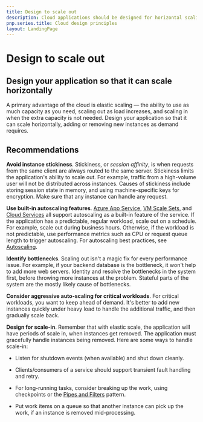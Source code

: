 ```yaml
---
title: Design to scale out
description: Cloud applications should be designed for horizontal scaling.
pnp.series.title: Cloud design principles
layout: LandingPage
---
```


# Design to scale out

## Design your application so that it can scale horizontally

A primary advantage of the cloud is elastic scaling &mdash; the ability to use as much capacity as you need, scaling out as load increases, and scaling in when the extra capacity is not needed. Design your application so that it can scale horizontally, adding or removing new instances as demand requires.

## Recommendations

**Avoid instance stickiness**. Stickiness, or *session affinity*, is when requests from the same client are always routed to the same server. Stickiness limits the application's ability to scale out. For example, traffic from a high-volume user will not be distributed across instances. Causes of stickiness include storing session state in memory, and using machine-specific keys for encryption. Make sure that any instance can handle any request. 

**Use built-in autoscaling features**. [Azure App Service][app-service-autoscale], [VM Scale Sets][vmss-autoscale], and [Cloud Services][cloud-service-autoscale] all support autoscaling as a built-in feature of the service. If the application has a predictable, regular workload, scale out on a schedule. For example, scale out during business hours. Otherwise, if the workload is not predictable, use performance metrics such as CPU or request queue length to trigger autoscaling. For autoscaling best practices, see [Autoscaling][autoscaling].

**Identify bottlenecks**. Scaling out isn't a magic fix for every performance issue. For example, if your backend database is the bottleneck, it won't help to add more web servers. Identity and resolve the bottlenecks in the system first, before throwing more instances at the problem. Stateful parts of the system are the mostly likely cause of bottlenecks. 

**Consider aggressive auto-scaling for critical workloads**. For critical workloads, you want to keep ahead of demand. It's better to add new instances quickly under heavy load to handle the additional traffic, and then gradually scale back.

**Design for scale-in**.  Remember that with elastic scale, the application will have periods of scale in, when instances get removed. The application must gracefully handle instances being removed. Here are some ways to handle scale-in:

- Listen for shutdown events (when available) and shut down cleanly. 

- Clients/consumers of a service should support transient fault handling and retry. 

- For long-running tasks, consider breaking up the work, using checkpoints or the [Pipes and Filters][pipes-filters-pattern] pattern. 

- Put work items on a queue so that another instance can pick up the work, if an instance is removed mid-processing. 


<!-- links -->

[app-service-autoscale]: https://docs.microsoft.com/en-us/azure/app-service-web/web-sites-scale
[autoscaling]: ../../best-practices/auto-scaling.md
[cloud-service-autoscale]: https://docs.microsoft.com/en-us/azure/cloud-services/cloud-services-how-to-scale
[pipes-filters-pattern]: ../../patterns/pipes-and-filters.md
[vmss-autoscale]: https://docs.microsoft.com/en-us/azure/virtual-machine-scale-sets/virtual-machine-scale-sets-autoscale-overview
